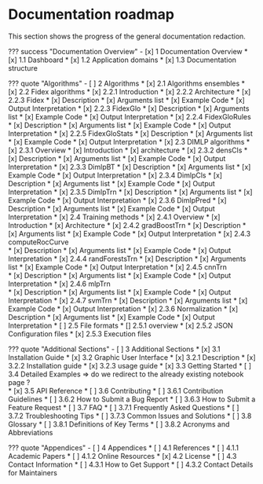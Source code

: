 # Documentation roadmap

This section shows the progress of the general documentation redaction.

??? success "Documentation Overview"
    - [x] 1 Documentation Overview
        * [x] 1.1 Dashboard
        * [x] 1.2 Application domains
        * [x] 1.3 Documentation structure

??? quote "Algorithms"
    - [ ] 2 Algorithms
        * [x] 2.1 Algorithms ensembles
        * [x] 2.2 Fidex algorithms
            * [x] 2.2.1 Introduction
            * [x] 2.2.2 Architecture
            * [x] 2.2.3 Fidex
                * [x] Description
                * [x] Arguments list
                * [x] Example Code
                * [x] Output Interpretation
            * [x] 2.2.3 FidexGlo
                * [x] Description
                * [x] Arguments list
                * [x] Example Code
                * [x] Output Interpretation
            * [x] 2.2.4 FidexGloRules
                * [x] Description
                * [x] Arguments list
                * [x] Example Code
                * [x] Output Interpretation
            * [x] 2.2.5 FidexGloStats
                * [x] Description
                * [x] Arguments list
                * [x] Example Code
                * [x] Output Interpretation
        * [x] 2.3 DIMLP algorithms 
            * [x] 2.3.1 Overview
                * [x] Introduction
                * [x] architecture
            * [x] 2.3.2 densCls
                * [x] Description
                * [x] Arguments list
                * [x] Example Code
                * [x] Output Interpretation
            * [x] 2.3.3 DimlpBT
                * [x] Description
                * [x] Arguments list
                * [x] Example Code
                * [x] Output Interpretation
            * [x] 2.3.4 DimlpCls
                * [x] Description
                * [x] Arguments list
                * [x] Example Code
                * [x] Output Interpretation
            * [x] 2.3.5 DimlpTrn
                * [x] Description
                * [x] Arguments list
                * [x] Example Code
                * [x] Output Interpretation
            * [x] 2.3.6 DimlpPred
                * [x] Description
                * [x] Arguments list
                * [x] Example Code
                * [x] Output Interpretation
        * [x] 2.4 Training methods
            * [x] 2.4.1 Overview
                * [x] Introduction 
                * [x] Architecture
            * [x] 2.4.2 gradBoostTrn
                * [x] Description
                * [x] Arguments list
                * [x] Example Code
                * [x] Output Interpretation
            * [x] 2.4.3 computeRocCurve      
                * [x] Description
                * [x] Arguments list
                * [x] Example Code
                * [x] Output Interpretation
            * [x] 2.4.4 randForestsTrn
                * [x] Description
                * [x] Arguments list
                * [x] Example Code
                * [x] Output Interpretation
            * [x] 2.4.5 cnnTrn    
                * [x] Description
                * [x] Arguments list
                * [x] Example Code
                * [x] Output Interpretation
            * [x] 2.4.6 mlpTrn   
                * [x] Description
                * [x] Arguments list
                * [x] Example Code
                * [x] Output Interpretation
            * [x] 2.4.7 svmTrn
                * [x] Description
                * [x] Arguments list
                * [x] Example Code
                * [x] Output Interpretation
            * [x] 2.3.6 Normalization
                * [x] Description
                * [x] Arguments list
                * [x] Example Code
                * [x] Output Interpretation
        * [ ] 2.5 File formats
            * [] 2.5.1 overview
            * [x] 2.5.2 JSON Configuration files
            * [x] 2.5.3 Execution files

??? quote "Additional Sections"
    - [ ] 3 Additional Sections
        * [x] 3.1 Installation Guide
        * [x] 3.2 Graphic User Interface
            * [x] 3.2.1 Description
            * [x] 3.2.2 Installation guide
            * [x] 3.2.3 usage guide
        * [x] 3.3 Getting Started
        * [ ] 3.4 Detailed Examples => do we redirect to the already existing notebook page ?  
        * [x] 3.5 API Reference
        * [ ] 3.6 Contributing
            * [ ] 3.6.1 Contribution Guidelines
            * [ ] 3.6.2 How to Submit a Bug Report
            * [ ] 3.6.3 How to Submit a Feature Request
        * [ ] 3.7 FAQ
            * [ ] 3.7.1 Frequently Asked Questions
            * [ ] 3.7.2 Troubleshooting Tips
            * [ ] 3.7.3 Common Issues and Solutions
        * [ ] 3.8 Glossary
            * [ ] 3.8.1 Definitions of Key Terms
            * [ ] 3.8.2 Acronyms and Abbreviations

??? quote "Appendices"
    - [ ] 4 Appendices
        * [ ] 4.1 References
            * [ ] 4.1.1 Academic Papers
            * [ ] 4.1.2 Online Resources
        * [x] 4.2 License
        * [ ] 4.3 Contact Information
            * [ ] 4.3.1 How to Get Support
            * [ ] 4.3.2 Contact Details for Maintainers